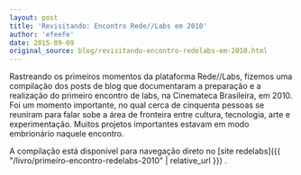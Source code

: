 ```yaml
---
layout: post
title: 'Revisitando: Encontro Rede//Labs em 2010'
author: 'efeefe'
date: 2015-09-09
original_source: blog/revisitando-encontro-redelabs-em-2010.html
---
```


Rastreando os primeiros momentos da plataforma Rede//Labs, fizemos uma compilação dos posts de blog que documentaram a preparação e a realização do primeiro encontro de labs, na Cinemateca Brasileira, em 2010. Foi um momento importante, no qual cerca de cinquenta pessoas se reuniram para falar sobe a área de fronteira entre cultura, tecnologia, arte e experimentação. Muitos projetos importantes estavam em modo embrionário naquele encontro.

A compilação está disponível para navegação direto no [site redelabs]({{ "/livro/primeiro-encontro-redelabs-2010" | relative_url }}) .
